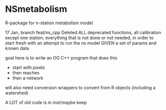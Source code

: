 # NSmetabolism
R-package for n-station metabolism model

17 Jan, branch feat/ns_cpp
Deleted ALL deprecated functions, all calibration except one station, everything that is not done or not needed, in order to start fresh with an attempt to run the ns model GIVEN a set of params and known data

goal here is to write an OO C++ program that does this

- start with pixels
- then reaches
- then a network


will also need conversion wrappers to convert from R objects (including a watershed)



A LOT of old code is in inst/maybe keep
